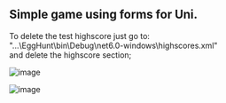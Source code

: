 ## Simple game using forms for Uni.
To delete the test highscore just go to:<br>
"...\EggHunt\bin\Debug\net6.0-windows\highscores.xml"<br>
and delete the highscore section;<br>

![image](https://github.com/AleksanderK987/EggHunt/assets/79848988/0e3681f0-3af6-4aa2-a806-0cc5d3779d11)

![image](https://github.com/AleksanderK987/EggHunt/assets/79848988/26ed9935-f938-4743-83de-a881bf3cb242)
